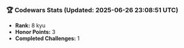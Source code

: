 ### 🏆 Codewars Stats (Updated: 2025-06-26 23:08:51 UTC)

- **Rank:** 8 kyu
- **Honor Points:** 3
- **Completed Challenges:** 1
